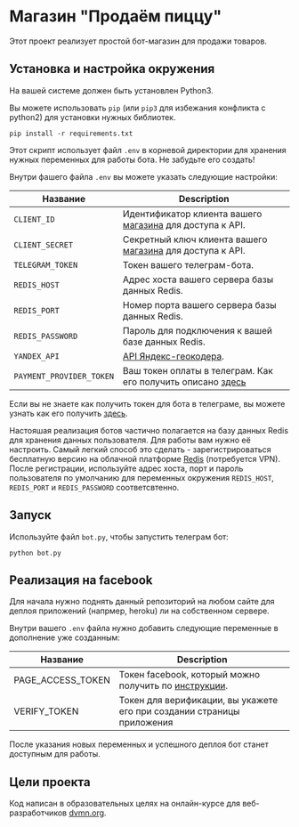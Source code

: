 # Магазин "Продаём пиццу"

Этот проект реализует простой бот-магазин для продажи товаров.

## Установка и настройка окружения

На вашей системе должен быть установлен Python3.

Вы можете использовать `pip` (или `pip3` для избежания конфликта с python2) для установки нужных библиотек.
```
pip install -r requirements.txt
```

Этот скрипт использует файл `.env` в корневой директории для хранения нужных переменных для работы бота. Не забудьте его создать!

Внутри фашего файла `.env` вы можете указать следующие настройки:

| Название | Description |
| - | - |
| `CLIENT_ID` | Идентификатор клиента вашего [магазина](https://www.elasticpath.com/) для доступа к API.
| `CLIENT_SECRET` | Секретный ключ клиента вашего [магазина](https://www.elasticpath.com/) для доступа к API.
| `TELEGRAM_TOKEN` | Токен вашего телеграм-бота.
| `REDIS_HOST` | Адрес хоста вашего сервера базы данных Redis.
| `REDIS_PORT` | Номер порта вашего сервера базы данных Redis.
| `REDIS_PASSWORD` | Пароль для подключения к вашей базе данных Redis.
| `YANDEX_API` | [API Яндекс-геокодера](https://dvmn.org/encyclopedia/api-docs/yandex-geocoder-api/).
| `PAYMENT_PROVIDER_TOKEN` | Ваш токен оплаты в телеграм. Как его получить описано [здесь](https://core.telegram.org/bots/payments)

Если вы не знаете как получить токен для бота в телеграме, вы можете узнать как его получить [здесь](https://core.telegram.org/bots#3-how-do-i-create-a-bot).

Настояшая реализация ботов частично полагается на базу данных Redis для хранения данных пользователя. Для работы вам нужно её настроить.
Самый легкий способ это сделать - зарегистрироваться бесплатную версию на облачной платформе [Redis](https://redis.com/try-free/) (потребуется VPN).
После регистрации, используйте адрес хоста, порт и пароль пользователя по умолчанию для переменных окружения `REDIS_HOST`, `REDIS_PORT` и `REDIS_PASSWORD` соответсвтенно.

## Запуск

Используйте файл `bot.py`, чтобы запустить телеграм бот:

```
python bot.py 
```

## Реализация на facebook

Для начала нужно поднять данный репозиторий на любом сайте для деплоя приложений (напрмер, heroku) ли на собственном сервере.

Внутри вашего `.env` файла нужно добавить следующие переменные в дополнение уже созданным:

| Название | Description |
| - | - |
| PAGE_ACCESS_TOKEN | Токен facebook, который можно получить по [инструкции](https://dvmn.org/encyclopedia/api-docs/how-to-get-facebook-api/). |
| VERIFY_TOKEN | Токен для верификации, вы укажете его при создании страницы приложения |

После указания новых переменных и успешного деплоя бот станет доступным для работы.

## Цели проекта

Код написан в образовательных целях на онлайн-курсе для веб-разработчиков [dvmn.org](https://dvmn.org/).